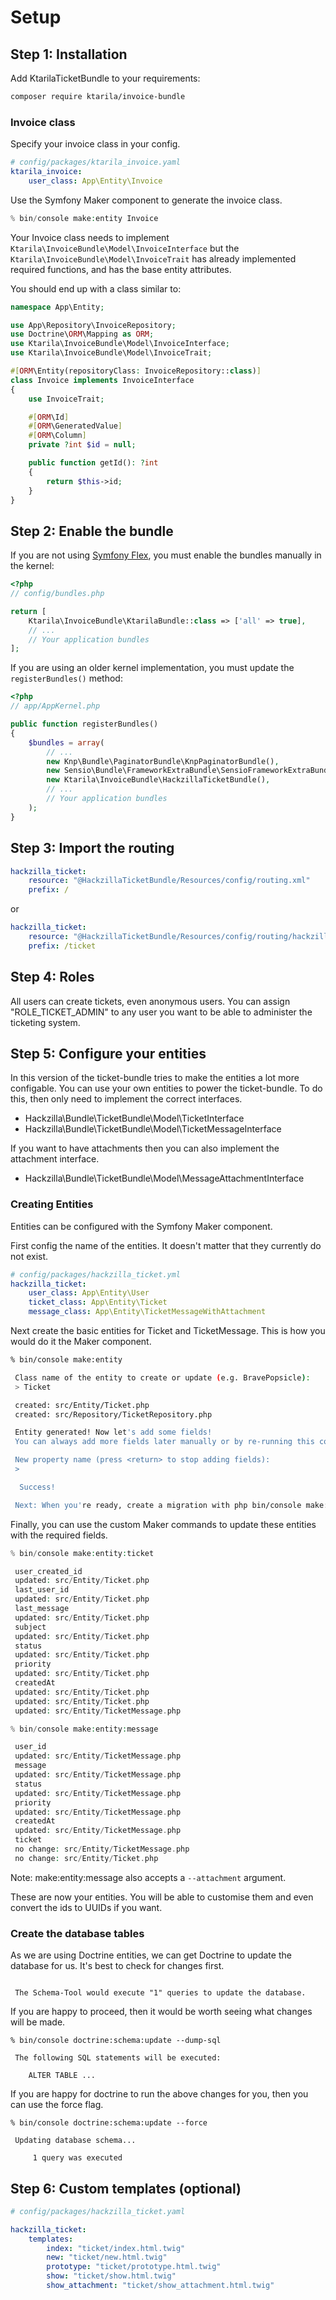 # Setup

## Step 1: Installation

Add KtarilaTicketBundle to your requirements:

```bash
composer require ktarila/invoice-bundle
```

### Invoice class

Specify your invoice class in your config.

```yaml
# config/packages/ktarila_invoice.yaml
ktarila_invoice:
    user_class: App\Entity\Invoice
```

Use the Symfony Maker component to generate the invoice class.

```php
% bin/console make:entity Invoice
```

Your Invoice class needs to implement `Ktarila\InvoiceBundle\Model\InvoiceInterface` but the `Ktarila\InvoiceBundle\Model\InvoiceTrait` has already implemented required functions, and has the base entity attributes.

You should end up with a class similar to:

```php
namespace App\Entity;

use App\Repository\InvoiceRepository;
use Doctrine\ORM\Mapping as ORM;
use Ktarila\InvoiceBundle\Model\InvoiceInterface;
use Ktarila\InvoiceBundle\Model\InvoiceTrait;

#[ORM\Entity(repositoryClass: InvoiceRepository::class)]
class Invoice implements InvoiceInterface
{
    use InvoiceTrait;

    #[ORM\Id]
    #[ORM\GeneratedValue]
    #[ORM\Column]
    private ?int $id = null;

    public function getId(): ?int
    {
        return $this->id;
    }
}
```

## Step 2: Enable the bundle

If you are not using [Symfony Flex](https://symfony.com/doc/current/setup/flex.html), you must enable the bundles manually in the kernel:

```php
<?php
// config/bundles.php

return [
    Ktarila\InvoiceBundle\KtarilaBundle::class => ['all' => true],
    // ...
    // Your application bundles
];
```

If you are using an older kernel implementation, you must update the `registerBundles()` method:

```php
<?php
// app/AppKernel.php

public function registerBundles()
{
    $bundles = array(
        // ...
        new Knp\Bundle\PaginatorBundle\KnpPaginatorBundle(),
        new Sensio\Bundle\FrameworkExtraBundle\SensioFrameworkExtraBundle(),
        new Ktarila\InvoiceBundle\HackzillaTicketBundle(),
        // ...
        // Your application bundles
    );
}
```

## Step 3: Import the routing

```yml
hackzilla_ticket:
    resource: "@HackzillaTicketBundle/Resources/config/routing.xml"
    prefix: /
```

or

```yml
hackzilla_ticket:
    resource: "@HackzillaTicketBundle/Resources/config/routing/hackzilla_ticket.xml"
    prefix: /ticket
```

## Step 4: Roles

All users can create tickets, even anonymous users.
You can assign "ROLE_TICKET_ADMIN" to any user you want to be able to administer the ticketing system.

## Step 5: Configure your entities

In this version of the ticket-bundle tries to make the entities a lot more configable.
You can use your own entities to power the ticket-bundle.
To do this, then only need to implement the correct interfaces.

-   Hackzilla\Bundle\TicketBundle\Model\TicketInterface
-   Hackzilla\Bundle\TicketBundle\Model\TicketMessageInterface

If you want to have attachments then you can also implement the attachment interface.

-   Hackzilla\Bundle\TicketBundle\Model\MessageAttachmentInterface

### Creating Entities

Entities can be configured with the Symfony Maker component.

First config the name of the entities.
It doesn't matter that they currently do not exist.

```yaml
# config/packages/hackzilla_ticket.yml
hackzilla_ticket:
    user_class: App\Entity\User
    ticket_class: App\Entity\Ticket
    message_class: App\Entity\TicketMessageWithAttachment
```

Next create the basic entities for Ticket and TicketMessage.
This is how you would do it the Maker component.

```bash
% bin/console make:entity

 Class name of the entity to create or update (e.g. BravePopsicle):
 > Ticket

 created: src/Entity/Ticket.php
 created: src/Repository/TicketRepository.php

 Entity generated! Now let's add some fields!
 You can always add more fields later manually or by re-running this command.

 New property name (press <return> to stop adding fields):
 >

  Success!

 Next: When you're ready, create a migration with php bin/console make:migration
```

Finally, you can use the custom Maker commands to update these entities with the required fields.

```php
% bin/console make:entity:ticket

 user_created_id
 updated: src/Entity/Ticket.php
 last_user_id
 updated: src/Entity/Ticket.php
 last_message
 updated: src/Entity/Ticket.php
 subject
 updated: src/Entity/Ticket.php
 status
 updated: src/Entity/Ticket.php
 priority
 updated: src/Entity/Ticket.php
 createdAt
 updated: src/Entity/Ticket.php
 updated: src/Entity/Ticket.php
 updated: src/Entity/TicketMessage.php

% bin/console make:entity:message

 user_id
 updated: src/Entity/TicketMessage.php
 message
 updated: src/Entity/TicketMessage.php
 status
 updated: src/Entity/TicketMessage.php
 priority
 updated: src/Entity/TicketMessage.php
 createdAt
 updated: src/Entity/TicketMessage.php
 ticket
 no change: src/Entity/TicketMessage.php
 no change: src/Entity/Ticket.php
```

Note: make:entity:message also accepts a `--attachment` argument.

These are now your entities.
You will be able to customise them and even convert the ids to UUIDs if you want.

### Create the database tables

As we are using Doctrine entities, we can get Doctrine to update the database for us.
It's best to check for changes first.

```% bin/console doctrine:schema:update

 The Schema-Tool would execute "1" queries to update the database.
```

If you are happy to proceed, then it would be worth seeing what changes will be made.

```
% bin/console doctrine:schema:update --dump-sql

 The following SQL statements will be executed:

    ALTER TABLE ...
```

If you are happy for doctrine to run the above changes for you, then you can use the force flag.

```
% bin/console doctrine:schema:update --force

 Updating database schema...

     1 query was executed
```

## Step 6: Custom templates (optional)

```yaml
# config/packages/hackzilla_ticket.yaml

hackzilla_ticket:
    templates:
        index: "ticket/index.html.twig"
        new: "ticket/new.html.twig"
        prototype: "ticket/prototype.html.twig"
        show: "ticket/show.html.twig"
        show_attachment: "ticket/show_attachment.html.twig"
```
